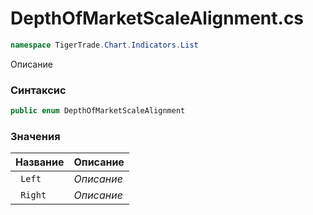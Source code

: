 
# DepthOfMarketScaleAlignment.cs
```csharp
namespace TigerTrade.Chart.Indicators.List
```



Описание

### Синтаксис
```csharp
public enum DepthOfMarketScaleAlignment
```


### Значения
| Название | Описание |
| --- | --- |
| ` Left` | *Описание* |
| ` Right` | *Описание* |




